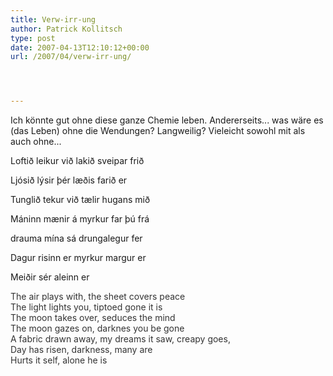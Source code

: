 ```yaml
---
title: Verw-irr-ung
author: Patrick Kollitsch
type: post
date: 2007-04-13T12:10:12+00:00
url: /2007/04/verw-irr-ung/




---
```

Ich könnte gut ohne diese ganze Chemie leben. Andererseits... was wäre es (das Leben) ohne die Wendungen? Langweilig? Vieleicht sowohl mit als auch ohne... 

Loftið leikur við lakið sveipar frið
  
Ljósið lýsir þér læðis farið er
  
Tunglið tekur við tælir hugans mið
  
Máninn mænir á myrkur far þú frá
  
drauma mína sá drungalegur fer
  
Dagur risinn er myrkur margur er
  
Meiðir sér aleinn er 

<span style="color:#333;">The air plays with, the sheet covers peace<br /> The light lights you, tiptoed gone it is<br /> The moon takes over, seduces the mind<br /> The moon gazes on, darknes you be gone<br /> A fabric drawn away, my dreams it saw, creapy goes,<br /> Day has risen, darkness, many are<br /> Hurts it self, alone he is</span>
